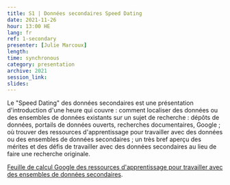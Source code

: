 ```yaml
---
title: S1 | Données secondaires Speed Dating
date: 2021-11-26
hour: 13:00 HE
lang: fr
ref: 1-secondary
presenter: [Julie Marcoux]
length:
time: synchronous
category: presentation
archive: 2021
session_link:
slides:
---
```

Le "Speed Dating" des données secondaires est une présentation d'introduction d'une heure qui couvre : comment localiser des données ou des ensembles de données existants sur un sujet de recherche : dépôts de données, portails de données ouverts, recherches documentaires, Google ; où trouver des ressources d'apprentissage pour travailler avec des données ou des ensembles de données secondaires ; un très bref aperçu des mérites et des défis de travailler avec des données secondaires au lieu de faire une recherche originale.<!--more-->

[Feuille de calcul Google des ressources d'apprentissage pour travailler avec des ensembles de données secondaires](https://can01.safelinks.protection.outlook.com/?url=https%3A%2F%2Fdocs.google.com%2Fspreadsheets%2Fd%2F1CSDb-euz1BGu4Zfx5V_8CO_x0Iyg8LFeafYcaEKN6sA%2Fedit%3Fusp%3Dsharing&amp;data=04%7C01%7Ccoopera%40queensu.ca%7Cb1bb43752ced404c4e5308d93a52ef92%7Cd61ecb3b38b142d582c4efb2838b925c%7C1%7C0%7C637604950146473812%7CUnknown%7CTWFpbGZsb3d8eyJWIjoiMC4wLjAwMDAiLCJQIjoiV2luMzIiLCJBTiI6Ik1haWwiLCJXVCI6Mn0%3D%7C1000&amp;sdata=eEJQNwDIt1Atl1HdeBuzMbDazS3PDDs5e%2BAtclQzt7w%3D&amp;reserved=0).
